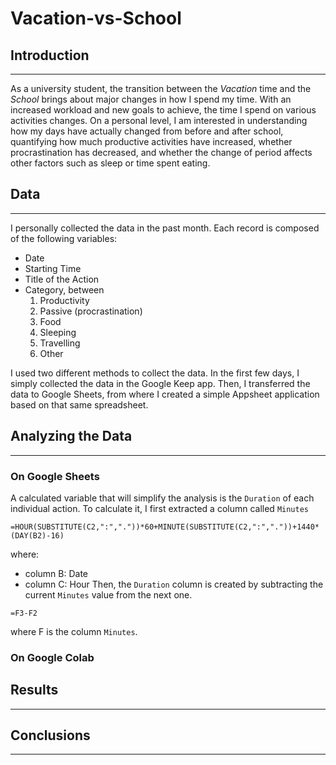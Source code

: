 # Vacation-vs-School

## Introduction
---
As a university student, the transition between the _Vacation_ time and the _School_ brings about major changes in how I spend my time. With an increased workload and new goals to achieve, the time I spend on various activities changes.
On a personal level, I am interested in understanding how my days have actually changed from before and after school, quantifying how much productive activities have increased, whether procrastination has decreased, and whether the change of period affects other factors such as sleep or time spent eating.


## Data
---
I personally collected the data in the past month. Each record is composed of the following variables:
- Date
- Starting Time
- Title of the Action
- Category, between
	1. Productivity
	2. Passive (procrastination)
	3. Food
	4. Sleeping
	5. Travelling
	6. Other

I used two different methods to collect the data.
In the first few days, I simply collected the data in the Google Keep app. Then, I transferred the data to Google Sheets, from where I created a simple Appsheet application based on that same spreadsheet.


## Analyzing the Data
---
### On Google Sheets
A calculated variable that will simplify the analysis is the `Duration` of each individual action. To calculate it, I first extracted a column called `Minutes`
```excel
=HOUR(SUBSTITUTE(C2,":","."))*60+MINUTE(SUBSTITUTE(C2,":","."))+1440*(DAY(B2)-16)
```
where:
- column B: Date
- column C: Hour
Then, the `Duration` column is created by subtracting the current `Minutes` value from the next one.
```excel
=F3-F2
```
where F is the column `Minutes`.

### On Google Colab


## Results
---

## Conclusions
---